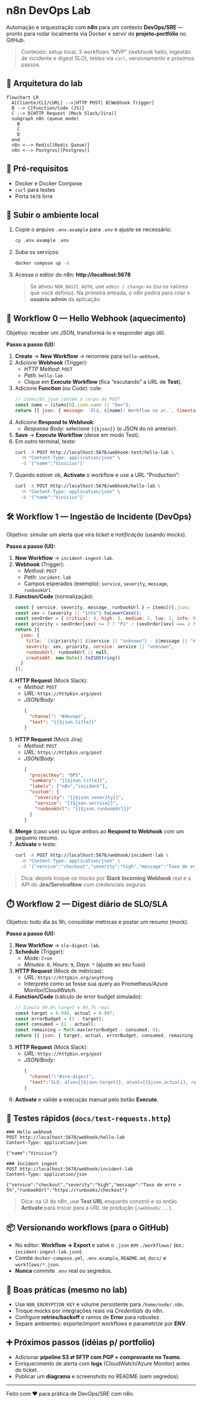 # n8n DevOps Lab

Automação e orquestração com **n8n** para um contexto **DevOps/SRE** — pronto para rodar localmente via Docker e servir de **projeto-portfólio** no GitHub.

> Conteúdo: setup local, 3 workflows “MVP” (webhook hello, ingestão de incidente e digest SLO), testes via `curl`, versionamento e próximos passos.

## 🧱 Arquitetura do lab

```
flowchart LR
  A[Cliente/CLI/cURL] -->|HTTP POST| B[Webhook Trigger]
  B --> C[Function/Code (JS)]
  C --> D[HTTP Request (Mock Slack/Jira)]
  subgraph n8n (queue mode)
    B
    C
    D
  end
  n8n <--> Redis[(Redis Queue)]
  n8n <--> Postgres[(Postgres)]
```

## 🔧 Pré-requisitos
- Docker e Docker Compose
- `curl` para testes
- Porta `5678` livre

## 🚀 Subir o ambiente local

1. Copie o arquivo `.env.example` para `.env` e ajuste se necessário:
   ```bash
   cp .env.example .env
   ```
2. Suba os serviços:
   ```bash
   docker compose up -d
   ```
3. Acesse o editor do n8n: **http://localhost:5678**  
   > Se ativou `N8N_BASIC_AUTH`, use `admin / change-me` (ou os valores que você definiu). Na primeira entrada, o n8n pedirá para criar o **usuário admin** da aplicação.

## 🧪 Workflow 0 — Hello Webhook (aquecimento)
Objetivo: receber um JSON, transformá-lo e responder algo útil.

**Passo a passo (UI):**
1. **Create** → **New Workflow** → renomeie para `hello-webhook`.
2. Adicione **Webhook** (Trigger):  
   - *HTTP Method*: `POST`  
   - *Path*: `hello-lab`  
   - Clique em **Execute Workflow** (fica “escutando” a URL de **Test**).
3. Adicione **Function** (ou *Code*): cole:
   ```js
   // items[0].json contém o corpo do POST
   const name = (items[0].json.name || "Dev");
   return [{ json: { message: `Olá, ${name}! Workflow no ar.`, timestamp: new Date().toISOString() } }];
   ```
4. Adicione **Respond to Webhook**:  
   - *Response Body*: selecione `{{$json}}` (o JSON do nó anterior).
5. **Save** → **Execute Workflow** (deixe em modo Test).  
6. Em outro terminal, teste:
   ```bash
   curl -X POST http://localhost:5678/webhook-test/hello-lab \
     -H "Content-Type: application/json" \
     -d '{"name":"Vinicius"}'
   ```
7. Quando estiver ok, **Activate** o workflow e use a URL “Production”:
   ```bash
   curl -X POST http://localhost:5678/webhook/hello-lab \
     -H "Content-Type: application/json" \
     -d '{"name":"Vinicius"}'
   ```

## 🛠️ Workflow 1 — Ingestão de Incidente (DevOps)
Objetivo: simular um alerta que vira *ticket* e *notificação* (usando mocks).

**Passo a passo (UI):**
1. **New Workflow** → `incident-ingest-lab`.
2. **Webhook** (Trigger):
   - *Method*: `POST`
   - *Path*: `incident-lab`
   - Campos esperados (exemplo): `service`, `severity`, `message`, `runbookUrl`
3. **Function/Code** (normalização):
   ```js
   const { service, severity, message, runbookUrl } = items[0].json;
   const sev = (severity || "info").toLowerCase();
   const sevOrder = { critical: 4, high: 3, medium: 2, low: 1, info: 0 };
   const priority = sevOrder[sev] >= 3 ? "P1" : (sevOrder[sev] === 2 ? "P2" : "P3");
   return [{
     json: {
       title: `[${priority}] ${service || "unknown"} - ${message || "no message"}`,
       severity: sev, priority, service: service || "unknown",
       runbookUrl: runbookUrl || null,
       createdAt: new Date().toISOString()
     }
   }];
   ```
4. **HTTP Request** (Mock Slack):  
   - *Method*: `POST`  
   - *URL*: `https://httpbin.org/post`  
   - *JSON/Body*: 
     ```json
     {
       "channel": "#devops",
       "text": "{{$json.title}}"
     }
     ```
5. **HTTP Request** (Mock Jira):  
   - *Method*: `POST`  
   - *URL*: `https://httpbin.org/post`  
   - *JSON/Body*:
     ```json
     {
       "projectKey": "OPS",
       "summary": "{{$json.title}}",
       "labels": ["n8n","incident"],
       "custom": {
         "severity": "{{$json.severity}}",
         "service": "{{$json.service}}",
         "runbookUrl": "{{$json.runbookUrl}}"
       }
     }
     ```
6. **Merge** (caso use) ou ligue ambos ao **Respond to Webhook** com um pequeno resumo.
7. **Activate** e teste:
   ```bash
   curl -X POST http://localhost:5678/webhook/incident-lab \
     -H "Content-Type: application/json" \
     -d '{"service":"checkout","severity":"high","message":"Taxa de erro > 5%","runbookUrl":"https://runbooks/checkout"}'
   ```

> Dica: depois troque os mocks por **Slack Incoming Webhook** real e a API do **Jira/ServiceNow** com credenciais seguras.

## ⏱️ Workflow 2 — Digest diário de SLO/SLA
Objetivo: todo dia às 9h, consolidar métricas e postar um resumo (mock).

**Passo a passo (UI):**
1. **New Workflow** → `slo-digest-lab`.
2. **Schedule** (Trigger):
   - *Mode*: `Cron`
   - *Minutes*: `0`, *Hours*: `9`, *Days*: `*` (ajuste ao seu fuso)
3. **HTTP Request** (Mock de métricas):  
   - *URL*: `https://httpbin.org/anything`
   - Interprete como se fosse sua query ao Prometheus/Azure Monitor/CloudWatch.
4. **Function/Code** (cálculo de error budget simulado):
   ```js
   // Simula 99.9% target e 99.7% real
   const target = 0.999, actual = 0.997;
   const errorBudget = (1 - target);
   const consumed = (1 - actual);
   const remaining = Math.max(errorBudget - consumed, 0);
   return [{ json: { target, actual, errorBudget, consumed, remaining } }];
   ```
5. **HTTP Request** (Mock Slack):
   - *URL*: `https://httpbin.org/post`
   - *JSON/Body*:
     ```json
     {
       "channel":"#sre-digest",
       "text":"SLO: alvo={{$json.target}}, atual={{$json.actual}}, restante={{$json.remaining}}"
     }
     ```
6. **Activate** e valide a execução manual pelo botão **Execute**.

## 🧪 Testes rápidos (`docs/test-requests.http`)

```http
### Hello webhook
POST http://localhost:5678/webhook/hello-lab
Content-Type: application/json

{"name":"Vinicius"}

### Incident ingest
POST http://localhost:5678/webhook/incident-lab
Content-Type: application/json

{"service":"checkout","severity":"high","message":"Taxa de erro > 5%","runbookUrl":"https://runbooks/checkout"}
```

> Dica: na UI do n8n, use **Test URL** enquanto constrói e só então **Activate** para trocar para a URL de produção (`/webhook/...`).

## 📦 Versionando workflows (para o GitHub)
- No editor: **Workflow → Export** e salve o `.json` em `./workflows/` (ex.: `incident-ingest-lab.json`).
- Comite `docker-compose.yml`, `.env.example`, `README.md`, `docs/` e `workflows/*.json`.  
- **Nunca** commite `.env` real ou segredos.

## 🔐 Boas práticas (mesmo no lab)
- Use `N8N_ENCRYPTION_KEY` e volume persistente para `/home/node/.n8n`.
- Troque mocks por integrações reais via *Credentials* do n8n.
- Configure **retries/backoff** e ramos de **Error** para robustez.
- Separe ambientes: exporte/import workflows e parametrize por **ENV**.

## ➕ Próximos passos (idéias p/ portfolio)
- Adicionar **pipeline S3 ⇄ SFTP com PGP + comprovante no Teams**.
- Enriquecimento de alerta com **logs** (CloudWatch/Azure Monitor) antes do ticket.
- Publicar um **diagrama** e screenshots no README (sem segredos).

---

Feito com ❤️ para prática de DevOps/SRE com n8n.
